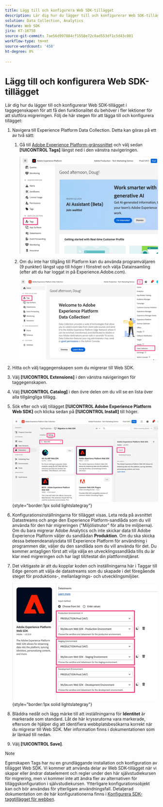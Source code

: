 ```yaml
---
title: Lägg till och konfigurera Web SDK-tillägget
description: Lär dig hur du lägger till och konfigurerar Web SDK-tillägget i taggegenskapen, så att du får de funktioner du behöver i fler lektioner för att slutföra migreringen.
solution: Data Collection, Analytics
feature: Web SDK
jira: KT-16758
source-git-commit: 7ae56d997884cf1558e72c0ad553df1c5d43c081
workflow-type: tm+mt
source-wordcount: '458'
ht-degree: 0%

---
```



# Lägg till och konfigurera Web SDK-tillägget

Lär dig hur du lägger till och konfigurerar Web SDK-tillägget i taggegenskapen för att få den funktionalitet du behöver i fler lektioner för att slutföra migreringen.
Följ de här stegen för att lägga till och konfigurera tillägget:

1. Navigera till Experience Platform Data Collection. Detta kan göras på ett av två sätt:
   1. Gå till [Adobe Experience Platform-gränssnittet](https://platform.adobe.com/) och välj sedan **[!UICONTROL Tags]** längst ned i den vänstra navigeringen.

      ![Åtkomsttaggar 1](assets/access-tags-1.jpg)
   1. Om du inte har tillgång till Platform kan du använda programväljaren (9 punkter) längst upp till höger i fönstret och välja Datainsamling (efter att du har loggat in på Experience.Adobe.com).

      ![Åtkomsttaggar 2](assets/access-tags-2.jpg)
1. Hitta och välj taggegenskapen som du migrerar till Web SDK.
1. Välj **[!UICONTROL Extensions]** i den vänstra navigeringen för taggegenskapen.
1. Välj **[!UICONTROL Catalog]** i den övre delen om du vill se en lista över alla tillgängliga tillägg.
1. Sök efter och välj tillägget **[!UICONTROL Adobe Experience Platform Web SDK]** och klicka sedan på **[!UICONTROL Install]** till höger.

   ![Hitta SDK-tillägget för webben](assets/find-the-websdk-extension.jpg){style="border:1px solid lightslategray"}

1. Konfigurationsinställningarna för tillägget visas. Leta reda på avsnittet Datastreams och ange den Experience Platform-sandlåda som du vill använda för den här migreringen (&quot;Miljölistrutor&quot; för alla tre miljöerna). Om du bara migrerar Adobe Analytics och inte skickar data till Adobe Experience Platform väljer du sandlådan **Produktion**. Om du ska skicka dessa beteendeanalysdata till Experience Platform för användning i programmen där, väljer du den sandlåda som du vill använda för det. Du kommer antagligen först att vilja välja en utvecklingssandlåda tills du är klar med migreringen och har lagt till/testat din plattformstjänst.
1. Det viktigaste är att du kopplar koden och inställningarna här i Taggar till Edge genom att välja de datastreams som du skapade i det föregående steget för produktions-, mellanlagrings- och utvecklingsmiljöer.

   ![Val av dataström](assets/choose-datastreams.jpg){style="border:1px solid lightslategray"}

1. Bläddra nedåt och lägg märke till att inställningarna för **Identitet** är markerade som standard. Låt de här kryssrutorna vara markerade, eftersom de hjälper dig att identifiera webbplatsbesökarna korrekt när du migrerar till Web SDK. Mer information finns i dokumentationen som är länkad till nedan.

1. Välj **[!UICONTROL Save]**.

>[!NOTE]
>
>Egenskapen Tags har nu en grundläggande installation och konfiguration av tillägget Web SDK. Vi kommer att använda delar av Web SDK-tillägget när vi skapar eller ändrar dataelement och regler under den här självstudiekursen för migrering, men vi kommer inte att ändra fler av alternativen för tilläggskonfiguration i självstudiekursen. Ytterligare konfigurationsobjekt kan och bör användas för ytterligare användningsfall. Detaljerad dokumentation om de här konfigurationerna finns i [Konfigurera SDK-taggtillägget för webben](https://experienceleague.adobe.com/en/docs/experience-platform/tags/extensions/client/web-sdk/web-sdk-extension-configuration).

